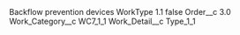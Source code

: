 <?xml version="1.0" encoding="UTF-8"?>
<CustomMetadata xmlns="http://soap.sforce.com/2006/04/metadata" xmlns:xsi="http://www.w3.org/2001/XMLSchema-instance" xmlns:xsd="http://www.w3.org/2001/XMLSchema">
    <label>Backflow prevention devices WorkType 1.1</label>
    <protected>false</protected>
    <values>
        <field>Order__c</field>
        <value xsi:type="xsd:double">3.0</value>
    </values>
    <values>
        <field>Work_Category__c</field>
        <value xsi:type="xsd:string">WC7_1_1</value>
    </values>
    <values>
        <field>Work_Detail__c</field>
        <value xsi:type="xsd:string">Type_1_1</value>
    </values>
</CustomMetadata>
